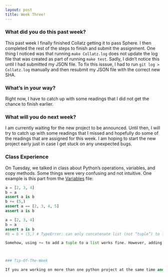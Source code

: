 ```yaml
---
layout: post
title: Week Three!
---
```


### What did you do this past week?

This past week I finally finished Collatz getting it to pass Sphere. I then completed the rest of the steps to finish and submit the assignment. One thing I noticed was that running `make Collatz.log` does not update the log file that was created as part of running `make test`. Sadly, I didn’t notice this until I had submitted my JSON file. To fix this isssue, I had to run `git log > Collatz.log` manually and then resubmit my JSON file with the correct new SHA.

### What’s in your way?

Right now, I have to catch up with some readings that I did not get the chance to finish earlier.

### What will you do next week?

I am currently waiting for the new project to be announced. Until then, I will try to catch up with some readings that I missed and hopefully do some of the readings that are assigned for this week. I am hoping to start the new project early just in case I get stuck on any unexpected bugs.

### Class Experience 

On Tuesday, we talked in class about Python’s operations, variables, and copy methods. Some things were very confusing and not intuitive. One example is this part from the [Variables](https://github.com/fareszf/cs373/blob/master/examples/Variables.py) file:


```python
a = [2, 3, 4]
b = a
assert a is b
b += (5,)
assert a == [2, 3, 4, 5]
assert a is b

a = [2, 3, 4]
b = a
assert a is b
#b = b + (5,) # TypeError: can only concatenate list (not “tuple”) to list```

Somehow, using += to add a tuple to a list works fine. However, adding a tuple to a list using b = b + tuple does not work and raises an error. I asked about this on Piazza and the Professor replied with the explanation: += only requires the right hand side to be an iterable while using + with a list requires the right hand side to be also a list.



### Tip-Of-The-Week

If you are working on more than one python project at the same time and they all have different dependencies, I would recommend looking at [virtualenv](https://virtualenv.pypa.io/en/stable/) which “is a tool to create isolated Python environments.”

